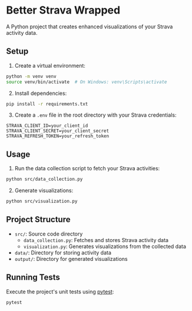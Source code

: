 # Better Strava Wrapped

A Python project that creates enhanced visualizations of your Strava activity data.

## Setup

1. Create a virtual environment:
```bash
python -m venv venv
source venv/bin/activate  # On Windows: venv\Scripts\activate
```

2. Install dependencies:
```bash
pip install -r requirements.txt
```

3. Create a `.env` file in the root directory with your Strava credentials:
```
STRAVA_CLIENT_ID=your_client_id
STRAVA_CLIENT_SECRET=your_client_secret
STRAVA_REFRESH_TOKEN=your_refresh_token
```

## Usage

1. Run the data collection script to fetch your Strava activities:
```bash
python src/data_collection.py
```

2. Generate visualizations:
```bash
python src/visualization.py
```

## Project Structure

- `src/`: Source code directory
  - `data_collection.py`: Fetches and stores Strava activity data
  - `visualization.py`: Generates visualizations from the collected data
- `data/`: Directory for storing activity data
- `output/`: Directory for generated visualizations

## Running Tests

Execute the project's unit tests using [pytest](https://pytest.org/):

```bash
pytest
```
